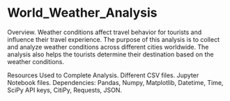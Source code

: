 # World_Weather_Analysis
Overview.
  Weather conditions affect travel behavior for tourists and influence their travel experience. The purpose of this analysis is to collect and analyze weather conditions across different cities worldwide. The analysis also helps the tourists determine their destination based on the weather conditions.

Resources Used to Complete Analysis.
Different CSV files.
Jupyter Notebook files.
Dependencies: Pandas, Numpy, Matplotlib, Datetime, Time, SciPy API keys, CitiPy, Requests, JSON.
